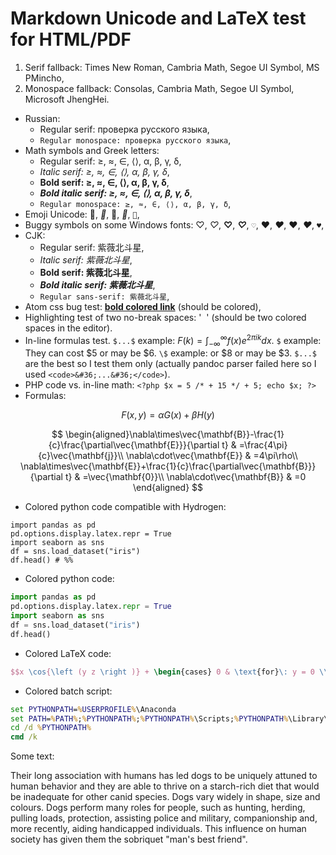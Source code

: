 # Markdown Unicode and LaTeX test for HTML/PDF

1. Serif fallback: Times New Roman, Cambria Math, Segoe UI Symbol, MS PMincho,
2. Monospace fallback: Consolas, Cambria Math, Segoe UI Symbol, Microsoft JhengHei.

* Russian:
    - Regular serif: проверка русского языка,
    - `Regular monospace: проверка русского языка`,
* Math symbols and Greek letters:
    - Regular serif: ≥, ≈, ∈, ⟨⟩, α, β, γ, δ,
    - _Italic serif: ≥, ≈, ∈, ⟨⟩, α, β, γ, δ_,
    - **Bold serif: ≥, ≈, ∈, ⟨⟩, α, β, γ, δ**,
    - _**Bold italic serif: ≥, ≈, ∈, ⟨⟩, α, β, γ, δ**_,
    - `Regular monospace: ≥, ≈, ∈, ⟨⟩, α, β, γ, δ`,
* Emoji Unicode: 👊, _👊_, **👊**, _**👊**_, `👊`,
* Buggy symbols on some Windows fonts: ♡, _♡_, **♡**, _**♡**_, `♡`, ♥, _♥_, **♥**, _**♥**_, `♥`,
* CJK:
    - Regular serif: 紫薇北斗星,
    - _Italic serif: 紫薇北斗星_,
    - **Bold serif: 紫薇北斗星**,
    - _**Bold italic serif: 紫薇北斗星**_,
    -  `Regular sans-serif: 紫薇北斗星`,
* Atom css bug test: [**bold colored link**](https://github.com/kiwi0fruit/misc) (should be colored),
* Highlighting test of two no-break spaces: '  ' (should be two colored spaces in the editor).
* In-line formulas test. `$...$` example: $F(k) = \int_{-\infty}^{\infty} f(x) e^{2\pi i k} dx$. ` $ ` example: They can cost $5 or may be $6. ` \$ ` example: or \$8 or may be \$3. <code>&#36;...&#36;</code> are the best so I test them only (actually pandoc parser failed here so I used `<code>&#36;...&#36;</code>`).
* PHP code vs. in-line math: `<?php $x = 5 /* + 15 */ + 5; echo $x; ?>`
* Formulas:

$$
F(x,y)=\alpha G(x) + \beta H(y)
$$

$$
\begin{aligned}\nabla\times\vec{\mathbf{B}}-\frac{1}{c}\frac{\partial\vec{\mathbf{E}}}{\partial t} & =\frac{4\pi}{c}\vec{\mathbf{j}}\\
\nabla\cdot\vec{\mathbf{E}} & =4\pi\rho\\
\nabla\times\vec{\mathbf{E}}+\frac{1}{c}\frac{\partial\vec{\mathbf{B}}}{\partial t} & =\vec{\mathbf{0}}\\
\nabla\cdot\vec{\mathbf{B}} & =0
\end{aligned}
$$

* Colored python code compatible with Hydrogen:

```{.python} <!-- # %% -->
import pandas as pd
pd.options.display.latex.repr = True
import seaborn as sns
df = sns.load_dataset("iris")
df.head() # %%
```

* Colored python code:

```python
import pandas as pd
pd.options.display.latex.repr = True
import seaborn as sns
df = sns.load_dataset("iris")
df.head()
```

* Colored LaTeX code:

```latex
$$x \cos{\left (y z \right )} + \begin{cases} 0 & \text{for}\: y = 0 \\- \frac{1}{y} \cos{\left (x y \right )} & \text{otherwise} \end{cases}$$
```

* Colored batch script:

```bat
set PYTHONPATH=%USERPROFILE%\Anaconda
set PATH=%PATH%;%PYTHONPATH%;%PYTHONPATH%\Scripts;%PYTHONPATH%\Library\bin;%PYTHONPATH%\Library\mingw-w64\bin;
cd /d %PYTHONPATH%
cmd /k
```

Some text:

Their long association with humans has led dogs to be uniquely attuned to human behavior and they are able to thrive on a starch-rich diet that would be inadequate for other canid species. Dogs vary widely in shape, size and colours. Dogs perform many roles for people, such as hunting, herding, pulling loads, protection, assisting police and military, companionship and, more recently, aiding handicapped individuals. This influence on human society has given them the sobriquet "man's best friend".
